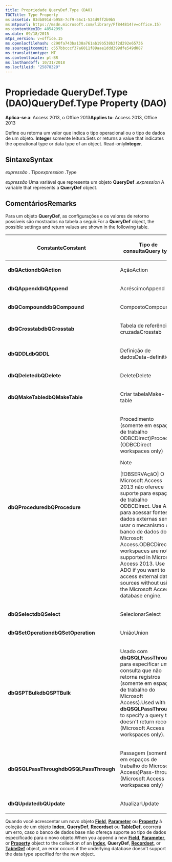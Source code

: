```yaml
---
title: Propriedade QueryDef.Type (DAO)
TOCTitle: Type Property
ms:assetid: 03db891d-b958-7cf9-56c1-524d9ff2b9b5
ms:mtpsurl: https://msdn.microsoft.com/library/Ff844814(v=office.15)
ms:contentKeyID: 48542993
ms.date: 09/18/2015
mtps_version: v=office.15
ms.openlocfilehash: c290fa743ba138a761ab19b538b2f2d292e65736
ms.sourcegitcommit: c557bbcccf37a6011f89aae1ddd399dfe549d087
ms.translationtype: MT
ms.contentlocale: pt-BR
ms.lasthandoff: 10/31/2018
ms.locfileid: "25878329"
---
```

# <a name="querydeftype-property-dao"></a><span data-ttu-id="ac746-102">Propriedade QueryDef.Type (DAO)</span><span class="sxs-lookup"><span data-stu-id="ac746-102">QueryDef.Type Property (DAO)</span></span>


<span data-ttu-id="ac746-103">**Aplica-se a**: Access 2013, o Office 2013</span><span class="sxs-lookup"><span data-stu-id="ac746-103">**Applies to**: Access 2013, Office 2013</span></span>

<span data-ttu-id="ac746-p101">Define ou retorna um valor que indica o tipo operacional ou o tipo de dados de um objeto. **Integer** somente leitura.</span><span class="sxs-lookup"><span data-stu-id="ac746-p101">Sets or returns a value that indicates the operational type or data type of an object. Read-only**Integer**.</span></span>

## <a name="syntax"></a><span data-ttu-id="ac746-106">Sintaxe</span><span class="sxs-lookup"><span data-stu-id="ac746-106">Syntax</span></span>

<span data-ttu-id="ac746-107">*expressão* . Tipo</span><span class="sxs-lookup"><span data-stu-id="ac746-107">*expression* .Type</span></span>

<span data-ttu-id="ac746-108">*expressão* Uma variável que representa um objeto **QueryDef** .</span><span class="sxs-lookup"><span data-stu-id="ac746-108">*expression* A variable that represents a **QueryDef** object.</span></span>

## <a name="remarks"></a><span data-ttu-id="ac746-109">Comentários</span><span class="sxs-lookup"><span data-stu-id="ac746-109">Remarks</span></span>

<span data-ttu-id="ac746-110">Para um objeto **QueryDef**, as configurações e os valores de retorno possíveis são mostrados na tabela a seguir.</span><span class="sxs-lookup"><span data-stu-id="ac746-110">For a **QueryDef** object, the possible settings and return values are shown in the following table.</span></span>

<table>
<colgroup>
<col style="width: 50%" />
<col style="width: 50%" />
</colgroup>
<thead>
<tr class="header">
<th><p><span data-ttu-id="ac746-111">Constante</span><span class="sxs-lookup"><span data-stu-id="ac746-111">Constant</span></span></p></th>
<th><p><span data-ttu-id="ac746-112">Tipo de consulta</span><span class="sxs-lookup"><span data-stu-id="ac746-112">Query type</span></span></p></th>
</tr>
</thead>
<tbody>
<tr class="odd">
<td><p><span data-ttu-id="ac746-113"><strong>dbQAction</strong></span><span class="sxs-lookup"><span data-stu-id="ac746-113"><strong>dbQAction</strong></span></span></p></td>
<td><p><span data-ttu-id="ac746-114">Ação</span><span class="sxs-lookup"><span data-stu-id="ac746-114">Action</span></span></p></td>
</tr>
<tr class="even">
<td><p><span data-ttu-id="ac746-115"><strong>dbQAppend</strong></span><span class="sxs-lookup"><span data-stu-id="ac746-115"><strong>dbQAppend</strong></span></span></p></td>
<td><p><span data-ttu-id="ac746-116">Acréscimo</span><span class="sxs-lookup"><span data-stu-id="ac746-116">Append</span></span></p></td>
</tr>
<tr class="odd">
<td><p><span data-ttu-id="ac746-117"><strong>dbQCompound</strong></span><span class="sxs-lookup"><span data-stu-id="ac746-117"><strong>dbQCompound</strong></span></span></p></td>
<td><p><span data-ttu-id="ac746-118">Composto</span><span class="sxs-lookup"><span data-stu-id="ac746-118">Compound</span></span></p></td>
</tr>
<tr class="even">
<td><p><span data-ttu-id="ac746-119"><strong>dbQCrosstab</strong></span><span class="sxs-lookup"><span data-stu-id="ac746-119"><strong>dbQCrosstab</strong></span></span></p></td>
<td><p><span data-ttu-id="ac746-120">Tabela de referência cruzada</span><span class="sxs-lookup"><span data-stu-id="ac746-120">Crosstab</span></span></p></td>
</tr>
<tr class="odd">
<td><p><span data-ttu-id="ac746-121"><strong>dbQDDL</strong></span><span class="sxs-lookup"><span data-stu-id="ac746-121"><strong>dbQDDL</strong></span></span></p></td>
<td><p><span data-ttu-id="ac746-122">Definição de dados</span><span class="sxs-lookup"><span data-stu-id="ac746-122">Data-definition</span></span></p></td>
</tr>
<tr class="even">
<td><p><span data-ttu-id="ac746-123"><strong>dbQDelete</strong></span><span class="sxs-lookup"><span data-stu-id="ac746-123"><strong>dbQDelete</strong></span></span></p></td>
<td><p><span data-ttu-id="ac746-124">Delete</span><span class="sxs-lookup"><span data-stu-id="ac746-124">Delete</span></span></p></td>
</tr>
<tr class="odd">
<td><p><span data-ttu-id="ac746-125"><strong>dbQMakeTable</strong></span><span class="sxs-lookup"><span data-stu-id="ac746-125"><strong>dbQMakeTable</strong></span></span></p></td>
<td><p><span data-ttu-id="ac746-126">Criar tabela</span><span class="sxs-lookup"><span data-stu-id="ac746-126">Make-table</span></span></p></td>
</tr>
<tr class="even">
<td><p><span data-ttu-id="ac746-127"><strong>dbQProcedure</strong></span><span class="sxs-lookup"><span data-stu-id="ac746-127"><strong>dbQProcedure</strong></span></span></p></td>
<td><p><span data-ttu-id="ac746-128">Procedimento (somente em espaços de trabalho ODBCDirect)</span><span class="sxs-lookup"><span data-stu-id="ac746-128">Procedure (ODBCDirect workspaces only)</span></span></p>

> [!NOTE]
> <P><span data-ttu-id="ac746-p102">[!OBSERVAçãO] O Microsoft Access 2013 não oferece suporte para espaços de trabalho ODBCDirect. Use ADO para acessar fontes de dados externas sem usar o mecanismo de banco de dados do Microsoft Access.</span><span class="sxs-lookup"><span data-stu-id="ac746-p102">ODBCDirect workspaces are not supported in Microsoft Access 2013. Use ADO if you want to access external data sources without using the Microsoft Access database engine.</span></span></P>


<p></p></td>
</tr>
<tr class="odd">
<td><p><span data-ttu-id="ac746-131"><strong>dbQSelect</strong></span><span class="sxs-lookup"><span data-stu-id="ac746-131"><strong>dbQSelect</strong></span></span></p></td>
<td><p><span data-ttu-id="ac746-132">Selecionar</span><span class="sxs-lookup"><span data-stu-id="ac746-132">Select</span></span></p></td>
</tr>
<tr class="even">
<td><p><span data-ttu-id="ac746-133"><strong>dbQSetOperation</strong></span><span class="sxs-lookup"><span data-stu-id="ac746-133"><strong>dbQSetOperation</strong></span></span></p></td>
<td><p><span data-ttu-id="ac746-134">União</span><span class="sxs-lookup"><span data-stu-id="ac746-134">Union</span></span></p></td>
</tr>
<tr class="odd">
<td><p><span data-ttu-id="ac746-135"><strong>dbQSPTBulk</strong></span><span class="sxs-lookup"><span data-stu-id="ac746-135"><strong>dbQSPTBulk</strong></span></span></p></td>
<td><p><span data-ttu-id="ac746-136">Usado com <strong>dbQSQLPassThrough</strong> para especificar um consulta que não retorna registros (somente em espaços de trabalho do Microsoft Access).</span><span class="sxs-lookup"><span data-stu-id="ac746-136">Used with <strong>dbQSQLPassThrough</strong> to specify a query that doesn't return records (Microsoft Access workspaces only).</span></span></p></td>
</tr>
<tr class="even">
<td><p><span data-ttu-id="ac746-137"><strong>dbQSQLPassThrough</strong></span><span class="sxs-lookup"><span data-stu-id="ac746-137"><strong>dbQSQLPassThrough</strong></span></span></p></td>
<td><p><span data-ttu-id="ac746-138">Passagem (somente em espaços de trabalho do Microsoft Access)</span><span class="sxs-lookup"><span data-stu-id="ac746-138">Pass-through (Microsoft Access workspaces only)</span></span></p></td>
</tr>
<tr class="odd">
<td><p><span data-ttu-id="ac746-139"><strong>dbQUpdate</strong></span><span class="sxs-lookup"><span data-stu-id="ac746-139"><strong>dbQUpdate</strong></span></span></p></td>
<td><p><span data-ttu-id="ac746-140">Atualizar</span><span class="sxs-lookup"><span data-stu-id="ac746-140">Update</span></span></p></td>
</tr>
</tbody>
</table>


<span data-ttu-id="ac746-141">Quando você acrescentar um novo objeto **[Field](field-object-dao.md)**, **[Parameter](parameter-object-dao.md)** ou **[Property](property-object-dao.md)** à coleção de um objeto **[Index](index-object-dao.md)**, **QueryDef**, **[Recordset](recordset-object-dao.md)** ou **[TableDef](tabledef-object-dao.md)**, ocorrerá um erro, caso o banco de dados base não ofereça suporte ao tipo de dados especificado para o novo objeto.</span><span class="sxs-lookup"><span data-stu-id="ac746-141">When you append a new **[Field](field-object-dao.md)**, **[Parameter](parameter-object-dao.md)**, or **[Property](property-object-dao.md)** object to the collection of an **[Index](index-object-dao.md)**, **QueryDef**, **[Recordset](recordset-object-dao.md)**, or **[TableDef](tabledef-object-dao.md)** object, an error occurs if the underlying database doesn't support the data type specified for the new object.</span></span>


